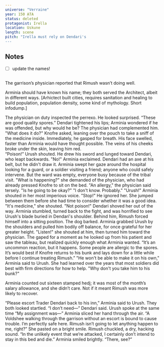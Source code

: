 ```yaml
---
universe: "Verraine"
year: 150 ATA
status: deleted
protagonist: Irella
location: Uskune
length: scene
pitch: "Irella must rely on Dendari's 
---
```


## Notes
- [ ] update the names! 

##  

The garrison’s physician reported that Rimush wasn’t doing well. 

Arminia should have known his name; they both served the Architect, albeit in different ways. [Arhictect built cities, requires sanitation and healing to build population, population density, some kind of mythology. Short infodump.]

The physician on duty inspected the perrexo. He looked surprised. “These are good quality spores.” 
Dendari tightened his lips; Arminia wondered if he was offended, but why would he be? The physician had complemented him. 
"What does it do?" Knofre asked, leaning over the pouch to take a sniff of the medicine inside. 
Immediately, he gasped for breath. His face swelled, faster than Arminia would have thought possible. The veins of his cheeks broke under the skin, leaving him red.  
“Poison!” Urush shouted. He drew his sword and lunged toward Dendari, who leapt backwards. 
"No!" Arminia exclaimed. 
Dendari had an axe at his belt, but he didn't draw it. 
Arminia swept her gaze around the hospital looking for a guard, or a soldier visiting a friend; anyone who could safely intervene. But the ward was empty, everyone busy because of the tribal visit. "What is happening?" she demanded of the physician, who had already pressed Knofre to sit on the bed. 
"An allergy," the physician said tersely. 
"Is he going to be okay?" 
"I don't know. Probably." 
"Urush!" Arminia shouted in her most imperious voice. "Stop!" 
He ignored her. 
She jumped between them before she had time to consider whether it was a good idea. "It's medicine," she shouted. "Not poison!"
Dendari shoved her out of the way. Arminia stumbled, turned back to the fight, and was horrified to see Urush's blade buried in Dendari's shoulder.  Behind him, Rimush forced himself into a sitting position. The dog barked. 
Arminia grabbed Urush by the shoulders and pulled him bodily off balance, for once grateful for her greater height. 
"Listen!" she shouted at him, then turned him toward the physician. 
The gaped for a moment as he looked up from his patient and saw the tableau, but realized quickly enough what Arminia wanted. “It’s an uncommon reaction, but it happens. Some people are allergic to the spores. It’s would best if Knofre returns to his bunk and lays down for a little while before I continue treating Rimush.”
"He won't be able to make it on his own," Arminia said to Urush. She had learned over the years that most soldiers did best with firm directions for how to help. "Why don't you take him to his bunk?" 

Arminia counted out sixteen stamped hedj; it was most of the month’s salary allowance, and she didn’t care. Not if it meant Rimush was more likely to recover. 



“Please escort Trader Dendari back to his inn,” Arminia said to Urush. 
They both looked startled. “I don’t need—” Dendari said.
Urush spoke at the same time “My assignment was—” 
Arminia sliced her hand through the air. “A Voldshee walking through the garrison without an escort is bound to cause trouble. I’m perfectly safe here. Rimush isn’t going to let anything happen to me, right?” She pasted on a bright smile. 
Rimush chuckled, a dry, hacking sound. “In the unlikely event that we’re attacked, I certainly don’t intend to stay in this bed and die.” 
Arminia smiled brightly. “There, see?” 